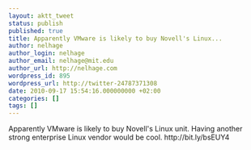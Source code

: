 ```yaml
---
layout: aktt_tweet
status: publish
published: true
title: Apparently VMware is likely to buy Novell's Linux...
author: nelhage
author_login: nelhage
author_email: nelhage@mit.edu
author_url: http://nelhage.com
wordpress_id: 895
wordpress_url: http://twitter-24787371308
date: 2010-09-17 15:54:16.000000000 +02:00
categories: []
tags: []
---
```

Apparently VMware is likely to buy Novell's Linux unit. Having another strong enterprise Linux vendor would be cool. http:&#47;&#47;bit.ly&#47;bsEUY4
